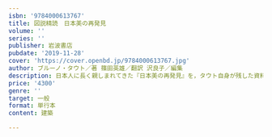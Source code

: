 ```yaml
---
isbn: '9784000613767'
title: 図説精読　日本美の再発見
volume: ''
series: ''
publisher: 岩波書店
pubdate: '2019-11-28'
cover: 'https://cover.openbd.jp/9784000613767.jpg'
author: ブルーノ・タウト／著 篠田英雄／翻訳 沢良子／編集
description: 日本人に長く親しまれてきた『日本美の再発見』を，タウト自身が残した資料，そして丁寧な注とともに読み解く．
price: '4300'
genre: ''
target: 一般
format: 単行本
content: 建築

---
```

